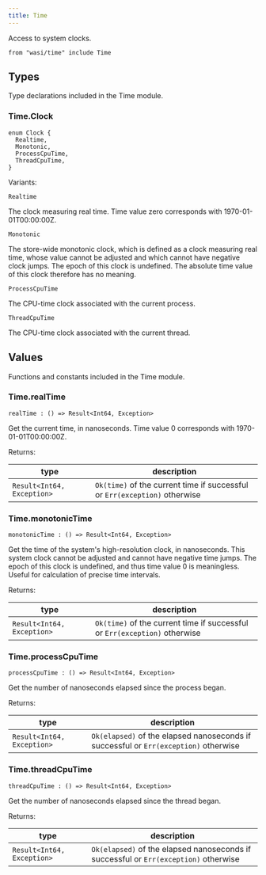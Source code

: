 ```yaml
---
title: Time
---
```


Access to system clocks.

```grain
from "wasi/time" include Time
```

## Types

Type declarations included in the Time module.

### Time.**Clock**

```grain
enum Clock {
  Realtime,
  Monotonic,
  ProcessCpuTime,
  ThreadCpuTime,
}
```

Variants:

```grain
Realtime
```

The clock measuring real time. Time value zero corresponds with
1970-01-01T00:00:00Z.

```grain
Monotonic
```

The store-wide monotonic clock, which is defined as a clock measuring
real time, whose value cannot be adjusted and which cannot have negative
clock jumps. The epoch of this clock is undefined. The absolute time
value of this clock therefore has no meaning.

```grain
ProcessCpuTime
```

The CPU-time clock associated with the current process.

```grain
ThreadCpuTime
```

The CPU-time clock associated with the current thread.

## Values

Functions and constants included in the Time module.

### Time.**realTime**

```grain
realTime : () => Result<Int64, Exception>
```

Get the current time, in nanoseconds.
Time value 0 corresponds with 1970-01-01T00:00:00Z.

Returns:

|type|description|
|----|-----------|
|`Result<Int64, Exception>`|`Ok(time)` of the current time if successful or `Err(exception)` otherwise|

### Time.**monotonicTime**

```grain
monotonicTime : () => Result<Int64, Exception>
```

Get the time of the system's high-resolution clock, in nanoseconds.
This system clock cannot be adjusted and cannot have negative time jumps.
The epoch of this clock is undefined, and thus time value 0 is meaningless.
Useful for calculation of precise time intervals.

Returns:

|type|description|
|----|-----------|
|`Result<Int64, Exception>`|`Ok(time)` of the current time if successful or `Err(exception)` otherwise|

### Time.**processCpuTime**

```grain
processCpuTime : () => Result<Int64, Exception>
```

Get the number of nanoseconds elapsed since the process began.

Returns:

|type|description|
|----|-----------|
|`Result<Int64, Exception>`|`Ok(elapsed)` of the elapsed nanoseconds if successful or `Err(exception)` otherwise|

### Time.**threadCpuTime**

```grain
threadCpuTime : () => Result<Int64, Exception>
```

Get the number of nanoseconds elapsed since the thread began.

Returns:

|type|description|
|----|-----------|
|`Result<Int64, Exception>`|`Ok(elapsed)` of the elapsed nanoseconds if successful or `Err(exception)` otherwise|

